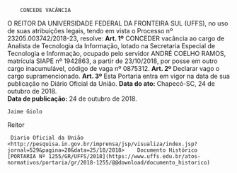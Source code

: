         CONCEDE VACÂNCIA  

 O REITOR DA UNIVERSIDADE FEDERAL DA FRONTEIRA SUL (UFFS), no uso de suas atribuições legais, tendo em vista o Processo nº 23205.003742/2018-23, resolve:   **Art. 1º** CONCEDER vacância ao cargo de Analista de Tecnologia da Informação, lotado na Secretaria Especial de Tecnologia e Informação, ocupado pelo servidor ANDRÉ COELHO RAMOS, matrícula SIAPE nº 1942863, a partir de 23/10/2018, por posse em outro cargo inacumulável, código de vaga nº 0875312.   **Art. 2º** Declarar vago o cargo supramencionado.   **Art. 3º** Esta Portaria entra em vigor na data de sua publicação no Diário Oficial da União.      **Data do ato:** Chapecó-SC, 24 de outubro de 2018.   
 **Data de publicação:**  24 de outubro de 2018. 

    Jaime Giolo   
 Reitor 

     Diario Oficial da União <http://pesquisa.in.gov.br/imprensa/jsp/visualiza/index.jsp?jornal=529&pagina=20&data=25/10/2018>    Documento Histórico  [PORTARIA Nº 1255/GR/UFFS/2018](https://www.uffs.edu.br/atos-normativos/portaria/gr/2018-1255/@@download/documento_historico)     
      
